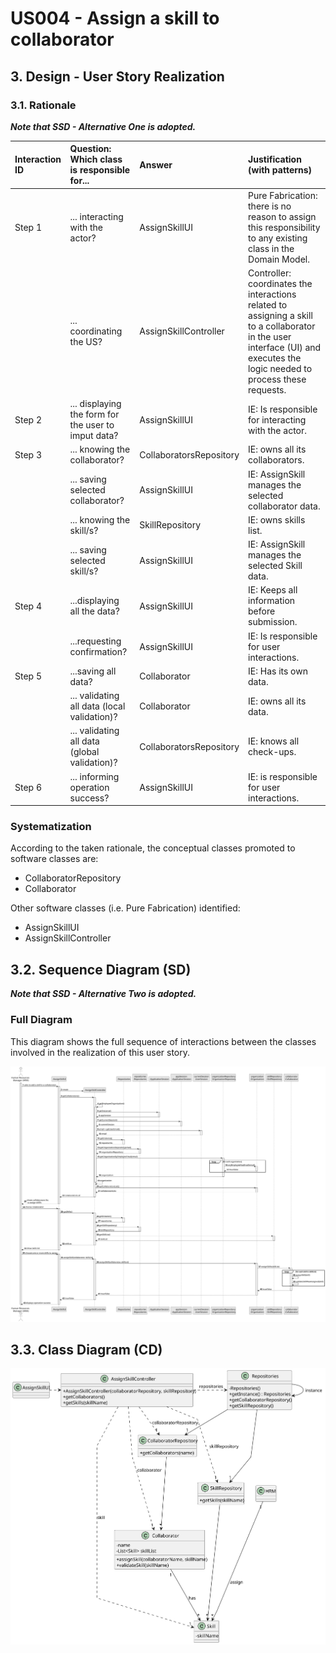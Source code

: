 # US004 - Assign a skill to collaborator

## 3. Design - User Story Realization 

### 3.1. Rationale

_**Note that SSD - Alternative One is adopted.**_

| Interaction ID      | Question: Which class is responsible for...         | Answer                   | Justification (with patterns)                                                                                                                                               |
|:--------------------|:----------------------------------------------------|:-------------------------|:----------------------------------------------------------------------------------------------------------------------------------------------------------------------------|
| Step 1              | ... interacting with the actor?                     | AssignSkillUI            | Pure Fabrication: there is no reason to assign this responsibility to any existing class in the Domain Model.                                                               |
|                     | ... coordinating the US?                            | AssignSkillController    | Controller: coordinates the interactions related to assigning a skill to a collaborator in the user interface (UI) and executes the logic needed to process these requests. |
| Step 2              | ... displaying the form for the user to imput data? | AssignSkillUI            | IE: Is responsible for interacting with the actor.                                                                                                                          |
| Step 3              | ... knowing the collaborator?                       | CollaboratorsRepository  | IE: owns all its collaborators.                                                                                                                                             |
|                     | ... saving selected collaborator?                   | AssignSkillUI            | IE: AssignSkill manages the selected collaborator data.                                                                                                                     |
|                     | ... knowing the skill/s?                            | SkillRepository          | IE: owns skills list.                                                                                                                                                       |
|                     | ... saving selected skill/s?                        | AssignSkillUI            | IE: AssignSkill manages the selected Skill data.                                                                                                                            |
| Step 4  		          | 	...displaying all the data?                        | AssignSkillUI            | IE: Keeps all information before submission.                                                                                                                                |
| 		                  | 	...requesting confirmation?                        | AssignSkillUI            | IE: Is responsible for user interactions.                                                                                                                                   |
| 	Step 5 		  	       | ...saving all data?                                 | Collaborator             | IE: Has its own data.                                                                                                                                                       |
| 			  	              | 	... validating all data (local validation)?        | Collaborator             | IE: owns all its data.                                                                                                                                                      |
| 			  	              | 	... validating all data (global validation)?       | CollaboratorsRepository  | IE: knows all check-ups.                                                                                                                                                    |
| Step 6  		          | 	... informing operation success?                   | AssignSkillUI | IE: is responsible for user interactions.                                                                                                                                   |
### Systematization ##

According to the taken rationale, the conceptual classes promoted to software classes are:

* CollaboratorRepository
* Collaborator

Other software classes (i.e. Pure Fabrication) identified:

* AssignSkillUI
* AssignSkillController


## 3.2. Sequence Diagram (SD)

_**Note that SSD - Alternative Two is adopted.**_

### Full Diagram

This diagram shows the full sequence of interactions between the classes involved in the realization of this user story.

![Sequence Diagram - Full](svg/us004-sequence-diagram-full.svg)


## 3.3. Class Diagram (CD)

![Class Diagram](svg/us004-class-diagram.svg)
